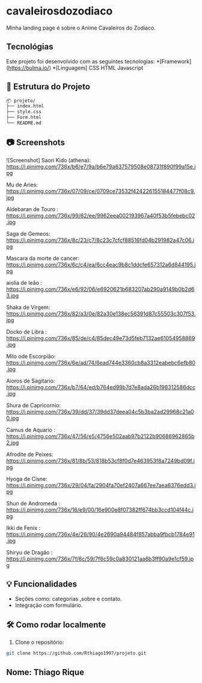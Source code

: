 # cavaleirosdozodiaco
Minha landing page é sobre o Anime Cavaleiros do Zodíaco.

## Tecnológias
Este projeto foi desenvolvido com as seguintes tecnologias:
*[Framework] (https://bulma.io/)
*[Linguagem] CSS HTML Javascript


## 📁 Estrutura do Projeto

```bash
📦 projeto/
├── index.html
├── style.css
├── Form.html
└── README.md
```


## 📷 Screenshots

![Screenshot]
Saori Kido (athena):
https://i.pinimg.com/736x/b6/e7/9a/b6e79a637579508e08731f890f99a15e.jpg

Mu de Aries:
https://i.pinimg.com/736x/07/09/ce/0709ce73532f424226155184477f08c9.jpg

Aldebaran de Touro :
https://i.pinimg.com/736x/99/62/ee/9962eea002193967a40f53b5febebc02.jpg

Saga de Gemeos:
https://i.pinimg.com/736x/8c/23/c7/8c23c7cfcf88516fd04b291982a47c06.jpg


Mascara da morte de cancer:
https://i.pinimg.com/736x/6c/c4/ea/6cc4eac9b8c1ddcfe657312a6d844195.jpg

aiolia de leão :
https://i.pinimg.com/736x/e6/92/06/e6920621b683207ab290a9149b0b2d63.jpg

Shaka de Virgem:
https://i.pinimg.com/736x/82/a3/0e/82a30e138ec56391d87c55503c307f53.jpg

Docko de Libra :
https://i.pinimg.com/736x/85/de/c4/85dec49e73d5feb7132ae61054958869.jpg

Milo ode Escorpião:
https://i.pinimg.com/736x/6e/ad/74/6ead744e3360cb8a3312eabebc6efb80.jpg

Aioros de Sagitario:
https://i.pinimg.com/736x/b7/64/ed/b764ed99b7d7e8ada26b198312586dcc.jpg

Shura de Capricornio:
https://i.pinimg.com/736x/39/dd/37/39dd37deea04c5b3ba2ad29968c21a00.jpg

Camus de Aquario :
https://i.pinimg.com/736x/47/56/e5/4756e502aab97b2122b90686962865b2.jpg

Afrodite de Peixes:
https://i.pinimg.com/736x/81/8b/53/818b53cf8f0d7e463953f8a7249bd09f.jpg

Hyoga de Cisne:
https://i.pinimg.com/736x/29/04/fa/2904fa70ef2407a667ee7aea6376edd3.jpg
 
Shun de Andromeda :
https://i.pinimg.com/736x/16/e9/00/16e900e8f07382ff674bb3ccd104f44c.jpg

Ikki de Fenix :
https://i.pinimg.com/736x/4e/26/90/4e2690a94484f857abba9fbcb1784e91.jpg

Shiryu de Dragão :
https://i.pinimg.com/736x/7f/6c/59/7f6c59c0a830121aa6b3ff90a9e1cf59.jpg

## 💡 Funcionalidades
- Seções como: categorias ,sobre e  contato.
- Integração com formulário. 

## 🛠️ Como rodar localmente

1. Clone o repositório:

```bash
git clone https://github.com/Rthiago1997/projeto.git
```

## Nome: Thiago Rique